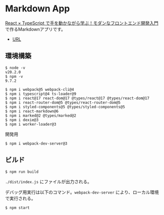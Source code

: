# Markdown App

[React × TypeScript で手を動かながら学ぶ！モダンなフロントエンド開発入門](https://www.techpit.jp/courses/111)で作るMarkdownアプリです。

* [URL](https://okuzawats.github.io/markdownapp/)

## 環境構築

```console
$ node -v
v20.2.0
$ npm -v
9.7.2
```

```console
$ npm i webpack@5 webpack-cli@4
$ npm i typescript@4 ts-loader@9
$ npm i react@17 react-dom@17 @types/react@17 @types/react-dom@17
$ npm i react-router-dom@5 @types/react-router-dom@5
$ npm i styled-components@5 @types/styled-components@5
$ npm i react-markdown@6
$ npm i marked@2 @types/marked@2
$ npm i dexie@3
$ npm i worker-loader@3
```

開発用

```console
$ npm i webpack-dev-server@3
```

## ビルド

```console
$ npm run build
```
`./dist/index.js` にファイルが出力される。

デバッグ用実行は以下のコマンド。`webpack-dev-server` により、ローカル環境で実行される。

```console
$ npm start
```
